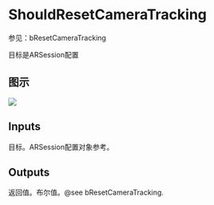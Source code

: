 # ShouldResetCameraTracking

参见：bResetCameraTracking

目标是ARSession配置

## 图示

![]($-20221218-17590414.png)

## Inputs

目标。ARSession配置对象参考。 

## Outputs

返回值。布尔值。@see bResetCameraTracking.
